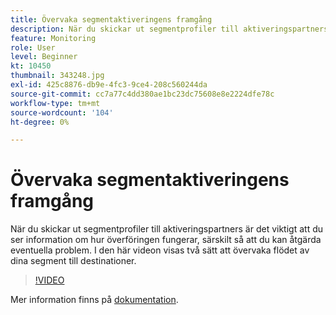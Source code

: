 ```yaml
---
title: Övervaka segmentaktiveringens framgång
description: När du skickar ut segmentprofiler till aktiveringspartners är det viktigt att du ser information om hur överföringen fungerar, särskilt ... (Beskrivningarna ska vara mellan 60 och 160 tecken)
feature: Monitoring
role: User
level: Beginner
kt: 10450
thumbnail: 343248.jpg
exl-id: 425c8876-db9e-4fc3-9ce4-208c560244da
source-git-commit: cc7a77c4dd380ae1bc23dc75608e8e2224dfe78c
workflow-type: tm+mt
source-wordcount: '104'
ht-degree: 0%

---
```


# Övervaka segmentaktiveringens framgång

När du skickar ut segmentprofiler till aktiveringspartners är det viktigt att du ser information om hur överföringen fungerar, särskilt så att du kan åtgärda eventuella problem. I den här videon visas två sätt att övervaka flödet av dina segment till destinationer.

>[!VIDEO](https://video.tv.adobe.com/v/343248/?quality=12&learn=on)

Mer information finns på [dokumentation](https://experienceleague.adobe.com/docs/experience-platform/dataflows/ui/monitor-segments.html?lang=en).
